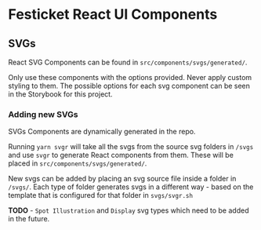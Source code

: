 # Festicket React UI Components

## SVGs

React SVG Components can be found in `src/components/svgs/generated/`.

Only use these components with the options provided. Never apply custom styling to them. The possible options for each svg component can be seen in the Storybook for this project.

### Adding new SVGs

SVGs Components are dynamically generated in the repo.
 
Running `yarn svgr` will take all the svgs from the source svg folders in `/svgs` and use `svgr` to generate React components from them. These will be placed in `src/components/svgs/generated/`.

New svgs can be added by placing an svg source file inside a folder in `/svgs/`. Each type of folder generates svgs in a different way - based on the template that is configured for that folder in `svgs/svgr.sh`

**TODO** - `Spot Illustration` and `Display` svg types which need to be added in the future.

